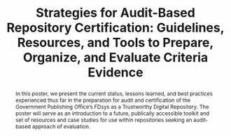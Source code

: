 ---
abstract: In this poster, we present the current status, lessons learned, and best
  practices experienced thus far in the preparation for audit and certification of
  the Government Publishing Office’s FDsys as a Trustworthy Digital Repository. The
  poster will serve as an introduction to a future, publically accessible toolkit
  and set of resources and case studies for use within repositories seeking an audit-based
  approach of evaluation.
creators:
- Tieman, Jessica
date: null
document_url: https://services.phaidra.univie.ac.at/api/object/o:429608/download
grand_parent: iPRES
institutions: []
keywords:
- standards and practice
- models
- preservation action and planning
- risk mitigation
- risk management
- archival storage
- national approaches
- audit
- certification
- government
landing_page_url: https://phaidra.univie.ac.at/o:429608
language: eng
layout: publication
license: CC BY 4.0 International
notes_url: null
parent: iPRES 2015
presentation_url: null
publication_type: poster
size: 87386
source_name: iPRES
title: 'Strategies for Audit-Based Repository Certification: Guidelines, Resources,
  and Tools to Prepare, Organize, and Evaluate Criteria Evidence'
year: 2015
---